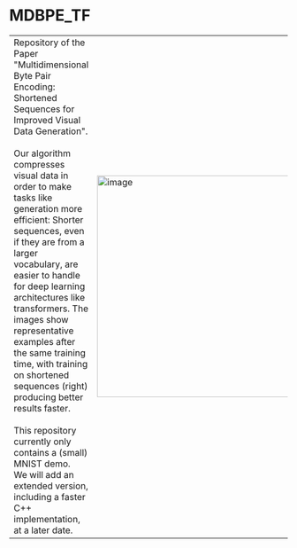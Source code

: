 # MDBPE_TF

<table>
  <tr>
    <td width="50%">
      Repository of the Paper "Multidimensional Byte Pair Encoding: Shortened Sequences for Improved Visual Data Generation".<br/>
<br/>
Our algorithm compresses visual data in order to make tasks like generation more efficient: Shorter sequences, even if they are from a larger vocabulary, are easier to handle for deep learning architectures like transformers. The images show representative examples after the same training time, with training on shortened sequences (right) producing better results faster.<br/>
<br/>
This repository currently only contains a (small) MNIST demo.<br/>
We will add an extended version, including a faster C++ implementation, at a later date.
    </td>
    <td width="50%">
      <img src="https://github.com/user-attachments/assets/fdde38d7-d3ed-4968-91b0-a4acbfe62996" alt="image" width="400px">
    </td>
  </tr>
</table>
